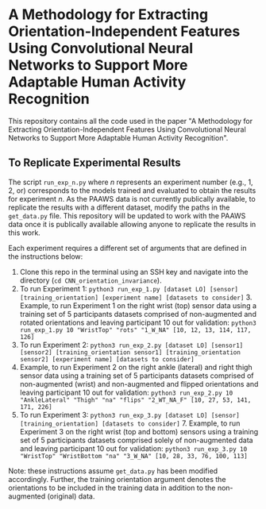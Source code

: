 # A Methodology for Extracting Orientation-Independent Features Using Convolutional Neural Networks to Support More Adaptable Human Activity Recognition

This repository contains all the code used in the paper "A Methodology for Extracting Orientation-Independent Features Using Convolutional Neural Networks to Support More Adaptable Human Activity Recognition". 

## To Replicate Experimental Results 
The script `run_exp_n.py` where *n* represents an experiment number (e.g., 1, 2, or) corresponds to the models trained and evaluated to obtain the results for experiment *n*. As the PAAWS data is not currently publically available, to replicate the results with a different dataset, modify the paths in the `get_data.py` file. This repository will be updated to work with the PAAWS data once it is publically available allowing anyone to replicate the results in this work. 

Each experiment requires a different set of arguments that are defined in the instructions below:
1. Clone this repo in the terminal using an SSH key and navigate into the directory (`cd CNN_orientation_invariance`).
2. To run Experiment 1: `python3 run_exp_1.py [dataset LO] [sensor] [training_orientation] [experiment name] [datasets to consider]`
   3. Example, to run Experiment 1 on the right wrist (top) sensor data using a training set of 5 participants datasets comprised of non-augmented and rotated orientations and leaving participant 10 out for validation: `python3 run_exp_1.py 10 "WristTop" "rots" "1_W_NA" [10, 12, 13, 114, 117, 126]`
4.  To run Experiment 2: `python3 run_exp_2.py [dataset LO] [sensor1] [sensor2] [training_orientation sensor1] [training_orientation sensor2] [experiment name] [datasets to consider]`
   5. Example, to run Experiment 2 on the right ankle (lateral) and right thigh sensor data using a training set of 5 participants datasets comprised of non-augmented (wrist) and non-augmented and flipped orientations and leaving participant 10 out for validation: `python3 run_exp_2.py 10 "AnkleLateral" "Thigh" "na" "flips" "2_WT_NA_F" [10, 27, 53, 141, 171, 226]`
6. To run Experiment 3: `python3 run_exp_3.py [dataset LO] [sensor] [training_orientation] [datasets to consider]`
   7. Example, to run Experiment 3 on the right wrist (top and bottom) sensors  using a training set of 5 participants datasets comprised solely of non-augmented data and leaving participant 10 out for validation: `python3 run_exp_3.py 10 "WristTop" "WristBottom "na" "3_W_NA" [10, 28, 33, 76, 100, 113]`

Note: these instructions assume `get_data.py` has been modified accordingly. Further, the training orientation argument denotes the orientations to be included in the training data in addition to the non-augmented (original) data.  

